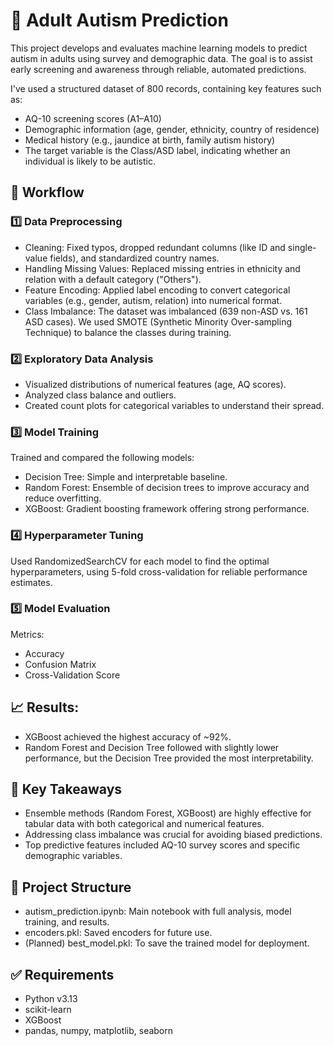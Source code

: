 # 🧠 Adult Autism Prediction
This project develops and evaluates machine learning models to predict autism in adults using survey and demographic data. The goal is to assist early screening and awareness through reliable, automated predictions.

I've used a structured dataset of 800 records, containing key features such as:

* AQ-10 screening scores (A1–A10)
* Demographic information (age, gender, ethnicity, country of residence)
* Medical history (e.g., jaundice at birth, family autism history)
* The target variable is the Class/ASD label, indicating whether an individual is likely to be autistic.

## 🔧 Workflow
### 1️⃣ Data Preprocessing
* Cleaning: Fixed typos, dropped redundant columns (like ID and single-value fields), and standardized country names.
* Handling Missing Values: Replaced missing entries in ethnicity and relation with a default category ("Others").
* Feature Encoding: Applied label encoding to convert categorical variables (e.g., gender, autism, relation) into numerical format.
* Class Imbalance: The dataset was imbalanced (639 non-ASD vs. 161 ASD cases). We used SMOTE (Synthetic Minority Over-sampling Technique) to balance the classes during training.

### 2️⃣ Exploratory Data Analysis
* Visualized distributions of numerical features (age, AQ scores).
* Analyzed class balance and outliers.
* Created count plots for categorical variables to understand their spread.

### 3️⃣ Model Training
Trained and compared the following models:

* Decision Tree: Simple and interpretable baseline.
* Random Forest: Ensemble of decision trees to improve accuracy and reduce overfitting.
* XGBoost: Gradient boosting framework offering strong performance.

### 4️⃣ Hyperparameter Tuning
Used RandomizedSearchCV for each model to find the optimal hyperparameters, using 5-fold cross-validation for reliable performance estimates.

### 5️⃣ Model Evaluation
Metrics:
* Accuracy
* Confusion Matrix
* Cross-Validation Score

## 📈 Results:

* XGBoost achieved the highest accuracy of ~92%.
* Random Forest and Decision Tree followed with slightly lower performance, but the Decision Tree provided the most interpretability.

## 🔑 Key Takeaways
* Ensemble methods (Random Forest, XGBoost) are highly effective for tabular data with both categorical and numerical features.
* Addressing class imbalance was crucial for avoiding biased predictions.
* Top predictive features included AQ-10 survey scores and specific demographic variables.

## 📂 Project Structure
* autism_prediction.ipynb: Main notebook with full analysis, model training, and results.
* encoders.pkl: Saved encoders for future use.
* (Planned) best_model.pkl: To save the trained model for deployment.

## ✅ Requirements
* Python v3.13
* scikit-learn
* XGBoost
* pandas, numpy, matplotlib, seaborn
